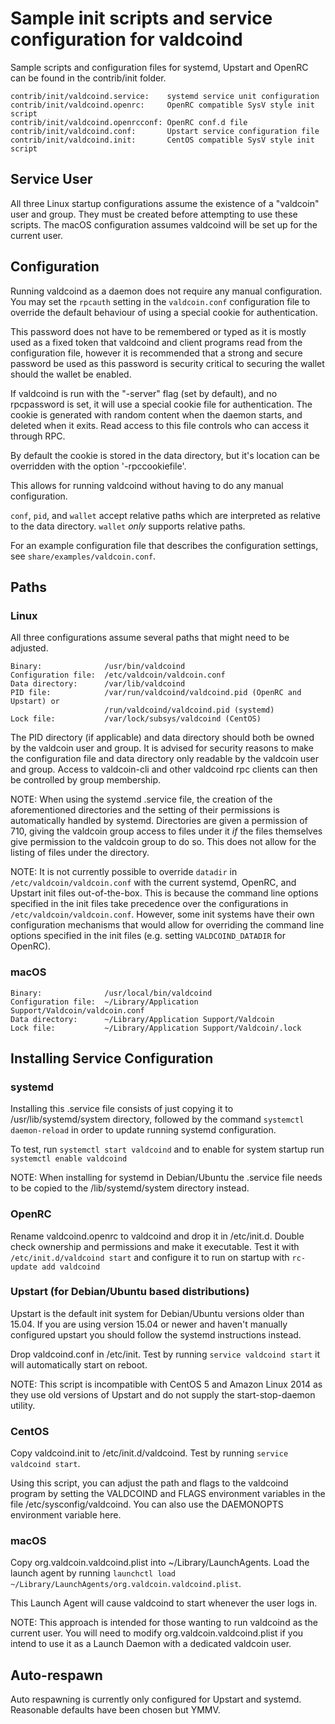 Sample init scripts and service configuration for valdcoind
==========================================================

Sample scripts and configuration files for systemd, Upstart and OpenRC
can be found in the contrib/init folder.

    contrib/init/valdcoind.service:    systemd service unit configuration
    contrib/init/valdcoind.openrc:     OpenRC compatible SysV style init script
    contrib/init/valdcoind.openrcconf: OpenRC conf.d file
    contrib/init/valdcoind.conf:       Upstart service configuration file
    contrib/init/valdcoind.init:       CentOS compatible SysV style init script

Service User
---------------------------------

All three Linux startup configurations assume the existence of a "valdcoin" user
and group.  They must be created before attempting to use these scripts.
The macOS configuration assumes valdcoind will be set up for the current user.

Configuration
---------------------------------

Running valdcoind as a daemon does not require any manual configuration. You may
set the `rpcauth` setting in the `valdcoin.conf` configuration file to override
the default behaviour of using a special cookie for authentication.

This password does not have to be remembered or typed as it is mostly used
as a fixed token that valdcoind and client programs read from the configuration
file, however it is recommended that a strong and secure password be used
as this password is security critical to securing the wallet should the
wallet be enabled.

If valdcoind is run with the "-server" flag (set by default), and no rpcpassword is set,
it will use a special cookie file for authentication. The cookie is generated with random
content when the daemon starts, and deleted when it exits. Read access to this file
controls who can access it through RPC.

By default the cookie is stored in the data directory, but it's location can be overridden
with the option '-rpccookiefile'.

This allows for running valdcoind without having to do any manual configuration.

`conf`, `pid`, and `wallet` accept relative paths which are interpreted as
relative to the data directory. `wallet` *only* supports relative paths.

For an example configuration file that describes the configuration settings,
see `share/examples/valdcoin.conf`.

Paths
---------------------------------

### Linux

All three configurations assume several paths that might need to be adjusted.

    Binary:              /usr/bin/valdcoind
    Configuration file:  /etc/valdcoin/valdcoin.conf
    Data directory:      /var/lib/valdcoind
    PID file:            /var/run/valdcoind/valdcoind.pid (OpenRC and Upstart) or
                         /run/valdcoind/valdcoind.pid (systemd)
    Lock file:           /var/lock/subsys/valdcoind (CentOS)

The PID directory (if applicable) and data directory should both be owned by the
valdcoin user and group. It is advised for security reasons to make the
configuration file and data directory only readable by the valdcoin user and
group. Access to valdcoin-cli and other valdcoind rpc clients can then be
controlled by group membership.

NOTE: When using the systemd .service file, the creation of the aforementioned
directories and the setting of their permissions is automatically handled by
systemd. Directories are given a permission of 710, giving the valdcoin group
access to files under it _if_ the files themselves give permission to the
valdcoin group to do so. This does not allow
for the listing of files under the directory.

NOTE: It is not currently possible to override `datadir` in
`/etc/valdcoin/valdcoin.conf` with the current systemd, OpenRC, and Upstart init
files out-of-the-box. This is because the command line options specified in the
init files take precedence over the configurations in
`/etc/valdcoin/valdcoin.conf`. However, some init systems have their own
configuration mechanisms that would allow for overriding the command line
options specified in the init files (e.g. setting `VALDCOIND_DATADIR` for
OpenRC).

### macOS

    Binary:              /usr/local/bin/valdcoind
    Configuration file:  ~/Library/Application Support/Valdcoin/valdcoin.conf
    Data directory:      ~/Library/Application Support/Valdcoin
    Lock file:           ~/Library/Application Support/Valdcoin/.lock

Installing Service Configuration
-----------------------------------

### systemd

Installing this .service file consists of just copying it to
/usr/lib/systemd/system directory, followed by the command
`systemctl daemon-reload` in order to update running systemd configuration.

To test, run `systemctl start valdcoind` and to enable for system startup run
`systemctl enable valdcoind`

NOTE: When installing for systemd in Debian/Ubuntu the .service file needs to be copied to the /lib/systemd/system directory instead.

### OpenRC

Rename valdcoind.openrc to valdcoind and drop it in /etc/init.d.  Double
check ownership and permissions and make it executable.  Test it with
`/etc/init.d/valdcoind start` and configure it to run on startup with
`rc-update add valdcoind`

### Upstart (for Debian/Ubuntu based distributions)

Upstart is the default init system for Debian/Ubuntu versions older than 15.04. If you are using version 15.04 or newer and haven't manually configured upstart you should follow the systemd instructions instead.

Drop valdcoind.conf in /etc/init.  Test by running `service valdcoind start`
it will automatically start on reboot.

NOTE: This script is incompatible with CentOS 5 and Amazon Linux 2014 as they
use old versions of Upstart and do not supply the start-stop-daemon utility.

### CentOS

Copy valdcoind.init to /etc/init.d/valdcoind. Test by running `service valdcoind start`.

Using this script, you can adjust the path and flags to the valdcoind program by
setting the VALDCOIND and FLAGS environment variables in the file
/etc/sysconfig/valdcoind. You can also use the DAEMONOPTS environment variable here.

### macOS

Copy org.valdcoin.valdcoind.plist into ~/Library/LaunchAgents. Load the launch agent by
running `launchctl load ~/Library/LaunchAgents/org.valdcoin.valdcoind.plist`.

This Launch Agent will cause valdcoind to start whenever the user logs in.

NOTE: This approach is intended for those wanting to run valdcoind as the current user.
You will need to modify org.valdcoin.valdcoind.plist if you intend to use it as a
Launch Daemon with a dedicated valdcoin user.

Auto-respawn
-----------------------------------

Auto respawning is currently only configured for Upstart and systemd.
Reasonable defaults have been chosen but YMMV.
